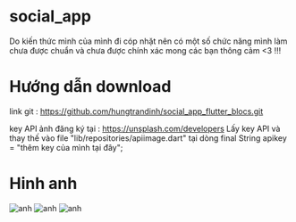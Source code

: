 # social_app

Do kiến thức mình của mình đi cóp nhặt nên có một số chức năng mình làm chưa được chuẩn và chưa được chính xác mong các bạn thông cảm <3 !!!

# Hướng dẫn download
link git : https://github.com/hungtrandinh/social_app_flutter_blocs.git

key API ảnh đăng ký tại : https://unsplash.com/developers
Lấy key API và thay thế vào file "lib/repositories/apiimage.dart" tại dòng 
final String apikey = "thêm key của mình tại đây";
# Hinh anh

![anh](https://github.com/hungtrandinh/social_app_flutter_blocs/blob/master/screenshot/%E1%BA%A2nh%20ch%E1%BB%A5p%20M%C3%A0n%20h%C3%ACnh%202022-01-09%20l%C3%BAc%2014.24.13.png)
![anh](https://github.com/hungtrandinh/social_app_flutter_blocs/blob/master/screenshot/%E1%BA%A2nh%20ch%E1%BB%A5p%20M%C3%A0n%20h%C3%ACnh%202022-01-09%20l%C3%BAc%2014.24.27.png)
![anh](https://github.com/hungtrandinh/social_app_flutter_blocs/blob/master/screenshot/%E1%BA%A2nh%20ch%E1%BB%A5p%20M%C3%A0n%20h%C3%ACnh%202022-01-09%20l%C3%BAc%2014.26.19.png)